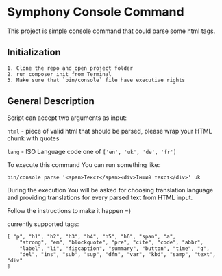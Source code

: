 
# Symphony Console Command

This project is simple console command that could parse some html tags.

## Initialization

```
1. Clone the repo and open project folder
2. run composer init from Terminal
3. Make sure that `bin/console` file have executive rights
```

## General Description

Script can accept two arguments as input:

`html` - piece of valid html that should be parsed, please wrap your HTML chunk with quotes

`lang` - ISO Language code one of `['en', 'uk', 'de', 'fr']`

To execute this command You can run something like:

```
bin/console parse '<span>Текст</span><div>Інший текст</div>' uk
```

During the execution You will be asked for choosing translation language and providing translations for every parsed text from HTML input.

Follow the instructions to make it happen =)

currently supported tags:
```
[ "p", "h1", "h2", "h3", "h4", "h5", "h6", "span", "a",
    "strong", "em", "blockquote", "pre", "cite", "code", "abbr",
    "label", "li", "figcaption", "summary", "button", "time", "q",
    "del", "ins", "sub", "sup", "dfn", "var", "kbd", "samp", "text", "div"
]
```





